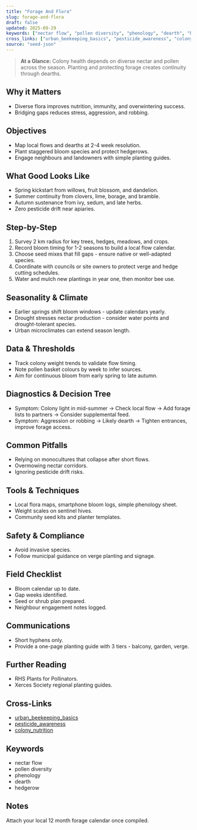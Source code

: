 ```yaml
---
title: "Forage And Flora"
slug: forage-and-flora
draft: false
updated: 2025-09-29
keywords: ["nectar flow", "pollen diversity", "phenology", "dearth", "hedgerow"]
cross_links: ["urban_beekeeping_basics", "pesticide_awareness", "colony_nutrition"]
source: "seed-json"
---
```


> **At a Glance:** Colony health depends on diverse nectar and pollen across the season. Planting and protecting forage creates continuity through dearths.

## Why it Matters
- Diverse flora improves nutrition, immunity, and overwintering success.
- Bridging gaps reduces stress, aggression, and robbing.

## Objectives
- Map local flows and dearths at 2-4 week resolution.
- Plant staggered bloom species and protect hedgerows.
- Engage neighbours and landowners with simple planting guides.

## What Good Looks Like
- Spring kickstart from willows, fruit blossom, and dandelion.
- Summer continuity from clovers, lime, borage, and bramble.
- Autumn sustenance from ivy, sedum, and late herbs.
- Zero pesticide drift near apiaries.

## Step-by-Step
1) Survey 2 km radius for key trees, hedges, meadows, and crops.
2) Record bloom timing for 1-2 seasons to build a local flow calendar.
3) Choose seed mixes that fill gaps - ensure native or well-adapted species.
4) Coordinate with councils or site owners to protect verge and hedge cutting schedules.
5) Water and mulch new plantings in year one, then monitor bee use.

## Seasonality & Climate
- Earlier springs shift bloom windows - update calendars yearly.
- Drought stresses nectar production - consider water points and drought-tolerant species.
- Urban microclimates can extend season length.

## Data & Thresholds
- Track colony weight trends to validate flow timing.
- Note pollen basket colours by week to infer sources.
- Aim for continuous bloom from early spring to late autumn.

## Diagnostics & Decision Tree
- Symptom: Colony light in mid-summer -> Check local flow -> Add forage lists to partners -> Consider supplemental feed.
- Symptom: Aggression or robbing -> Likely dearth -> Tighten entrances, improve forage access.

## Common Pitfalls
- Relying on monocultures that collapse after short flows.
- Overmowing nectar corridors.
- Ignoring pesticide drift risks.

## Tools & Techniques
- Local flora maps, smartphone bloom logs, simple phenology sheet.
- Weight scales on sentinel hives.
- Community seed kits and planter templates.

## Safety & Compliance
- Avoid invasive species.
- Follow municipal guidance on verge planting and signage.

## Field Checklist
- Bloom calendar up to date.
- Gap weeks identified.
- Seed or shrub plan prepared.
- Neighbour engagement notes logged.

## Communications
- Short hyphens only.
- Provide a one-page planting guide with 3 tiers - balcony, garden, verge.

## Further Reading
- RHS Plants for Pollinators.
- Xerces Society regional planting guides.

## Cross-Links
- [urban_beekeeping_basics](/topics/urban-beekeeping-basics/)
- [pesticide_awareness](/topics/pesticide-awareness/)
- [colony_nutrition](/topics/colony-nutrition/)

## Keywords
- nectar flow
- pollen diversity
- phenology
- dearth
- hedgerow

## Notes
Attach your local 12 month forage calendar once compiled.
